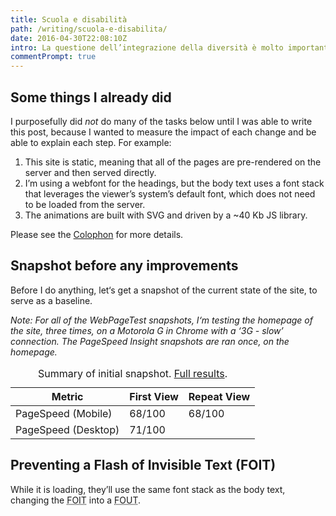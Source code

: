 ```yaml
---
title: Scuola e disabilità
path: /writing/scuola-e-disabilita/
date: 2016-04-30T22:08:10Z
intro: La questione dell’integrazione della diversità è molto importante nella scuola. Un tema sul quale si spendono parole, progetti, risorse da parte dei diversi attori del contesto scolastico.
commentPrompt: true
---
```


## Some things I already did

I purposefully did _not_ do many of the tasks below until I was able to write this post, because I wanted to measure the impact of each change and be able to explain each step. For example:

1. This site is static, meaning that all of the pages are pre-rendered on the server and then served directly. 
2. I’m using a webfont for the headings, but the body text uses a font stack that leverages the viewer’s system’s default font, which does not need to be loaded from the server.
3. The animations are built with SVG and driven by a ~40 Kb JS library.

Please see the [Colophon](/colophon/) for more details.

## Snapshot before any improvements

Before I do anything, let‘s get a snapshot of the current state of the site, to serve as a baseline. 

_Note: For all of the WebPageTest snapshots, I‘m testing the homepage of the site, three times, on a Motorola G in Chrome with a ‘3G - slow’ connection. The PageSpeed Insight snapshots are ran once, on the homepage._

<table>
	<thead>
		<tr>
			<th scope="col">Metric</th>
			<th scope="col">First View</th>
			<th scope="col">Repeat View</th>
		</tr>
	</thead>
	<tbody>
		<tr>
			<td>PageSpeed (Mobile)</td>
			<td colspan="1">68/100</td>
            <td colspan="1">68/100</td>
		</tr>
		<tr>
			<td>PageSpeed (Desktop)</td>
			<td colspan="2">71/100</td>
		</tr>
	</tbody>
	<caption>Summary of initial snapshot. <a href="http://www.webpagetest.org/result/160430_KW_176V/">Full results</a>.</caption>
</table>


## Preventing a Flash of Invisible Text (FOIT)

While it is loading, they’ll use the same font stack as the body text, changing the <abbr title="Flash of Invisible Text">FOIT</abbr> into a <abbr title="Flash of Unstyled Text">FOUT</abbr>. 

